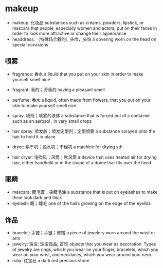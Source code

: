 # makeup

- makeup: 化妆品 substances such as creams, powders, lipstick, or mascara that people, especially women and actors, put on their faces in order to look more attractive or change their appearance
- headdress: （特殊场合戴的）头巾，头饰 a covering worn on the head on special occasions

## 喷雾

- fragrance: 香水 a liquid that you put on your skin in order to make yourself smell nice
- fragrant: 香的；芳香的 having a pleasant smell
- perfume: 香水 a liquid, often made from flowers, that you put on your skin to make yourself smell nice

- spray: 喷剂；喷雾的液体 a substance that is forced out of a container such as an aerosol , in very small drops
- hair spray: 喷发胶；喷发定型剂；定型喷雾 a substance sprayed onto the hair to hold it in place

- dryer: 烘干机；脱水机；干燥机 a machine for drying sth
- hair dryer: 电吹风；风筒；吹风筒 a device that uses heated air for drying hair, either handheld or in the shape of a dome that fits over the head

## 眼睛

- mascara: 睫毛膏；染睫毛油 a substance that is put on eyelashes to make them look dark and thick
- eyelash: 睫；睫毛 one of the hairs growing on the edge of the eyelids

## 饰品

- bracelet: 手镯；手链；臂镯 a piece of jewelery worn around the wrist or arm
- jewelry: 珠宝; 珠宝饰品; 首饰 objects that you wear as decoration. Types of jewelry are rings, which you wear on your finger, bracelets, which you wear on your wrist, and necklaces, which you wear around your neck
- ruby: 红宝石 a dark red precious stone
